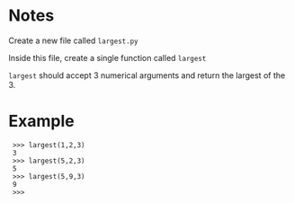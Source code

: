 # Notes

Create a new file called `largest.py`

Inside this file, create a single function called `largest`

`largest` should accept 3 numerical arguments and return the largest
of the 3.

# Example

     >>> largest(1,2,3)
     3
     >>> largest(5,2,3)
     5
     >>> largest(5,9,3)
     9
     >>> 


